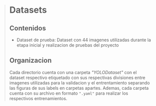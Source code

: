 > # Datasets
> ## Contenidos
> * Dataset de prueba: Dataset con 44 imagenes utilizadas durante la etapa inicial y realizacion de pruebas del proyecto
> 
> ## Organizacion
> Cada directorio cuenta con una carpeta _"YOLODataset"_ con el dataset respectivo etiquetado con sus respectivas divisiones entre imagenes utilizadas para la validacion y el entrentamiento separando las figuras de sus labels en carpetas apartes. Ademas, cada carpeta cuenta con su archivo en formato ```".yaml"``` para realizar los respectivos entrenamientos.



